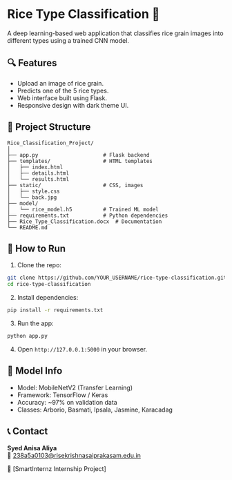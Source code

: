 # Rice Type Classification 🍚

A deep learning-based web application that classifies rice grain images into different types using a trained CNN model.

## 🔍 Features
- Upload an image of rice grain.
- Predicts one of the 5 rice types.
- Web interface built using Flask.
- Responsive design with dark theme UI.

## 📁 Project Structure
```
Rice_Classification_Project/
│
├── app.py                     # Flask backend
├── templates/                 # HTML templates
│   ├── index.html
│   ├── details.html
│   └── results.html
├── static/                    # CSS, images
│   ├── style.css
│   └── back.jpg
├── model/
│   └── rice_model.h5          # Trained ML model
├── requirements.txt           # Python dependencies
├── Rice_Type_Classification.docx  # Documentation
└── README.md
```

## 🚀 How to Run
1. Clone the repo:
```bash
git clone https://github.com/YOUR_USERNAME/rice-type-classification.git
cd rice-type-classification
```
2. Install dependencies:
```bash
pip install -r requirements.txt
```
3. Run the app:
```bash
python app.py
```
4. Open `http://127.0.0.1:5000` in your browser.

## 🧠 Model Info
- Model: MobileNetV2 (Transfer Learning)
- Framework: TensorFlow / Keras
- Accuracy: ~97% on validation data
- Classes: Arborio, Basmati, Ipsala, Jasmine, Karacadag

## 📞 Contact
**Syed Anisa Aliya**  
📧 238a5a0103@risekrishnasaiprakasam.edu.in 

🔗 [SmartInternz Internship Project]

